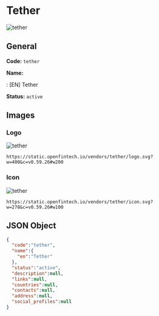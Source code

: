 
# Tether 
![tether](https://static.openfintech.io/vendors/tether/logo.svg?w=400&c=v0.59.26#w200)  

## General 
 
**Code:** `tether` 
 
**Name:** 
 
:	[EN] Tether 
 
**Status:** `active` 
 

## Images 

### Logo 
 
![tether](https://static.openfintech.io/vendors/tether/logo.svg?w=400&c=v0.59.26#w200)  

```
https://static.openfintech.io/vendors/tether/logo.svg?w=400&c=v0.59.26#w200
```  

### Icon 
 
![tether](https://static.openfintech.io/vendors/tether/icon.svg?w=278&c=v0.59.26#w100)  

```
https://static.openfintech.io/vendors/tether/icon.svg?w=278&c=v0.59.26#w100
```  

## JSON Object 

```json
{
  "code":"tether",
  "name":{
    "en":"Tether"
  },
  "status":"active",
  "description":null,
  "links":null,
  "countries":null,
  "contacts":null,
  "address":null,
  "social_profiles":null
}
```  
